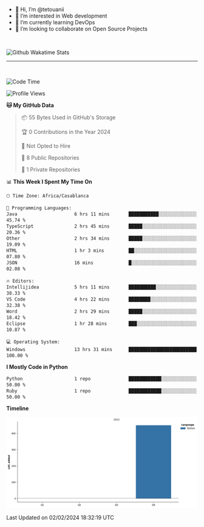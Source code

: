 - 👋 Hi, I’m @tetouanii
- 👀 I’m interested in Web development
- 🌱 I’m currently learning DevOps
- 💞️ I’m looking to collaborate on Open Source Projects

<br/>


![Github Wakatime Stats](https://github-readme-stats.vercel.app/api/wakatime/?username=@walidbosso&layout=compact&&theme=default&link="https://www.github.com/USERNAME/") 

--- 

<br/>


  
<!--START_SECTION:waka-->
![Code Time](http://img.shields.io/badge/Code%20Time-49%20hrs%207%20mins-blue)

![Profile Views](http://img.shields.io/badge/Profile%20Views-1-blue)

**🐱 My GitHub Data** 

> 📦 55 Bytes Used in GitHub's Storage 
 > 
> 🏆 0 Contributions in the Year 2024
 > 
> 🚫 Not Opted to Hire
 > 
> 📜 8 Public Repositories 
 > 
> 🔑 1 Private Repositories 
 > 
📊 **This Week I Spent My Time On** 

```text
🕑︎ Time Zone: Africa/Casablanca

💬 Programming Languages: 
Java                     6 hrs 11 mins       ███████████░░░░░░░░░░░░░░   45.74 % 
TypeScript               2 hrs 45 mins       █████░░░░░░░░░░░░░░░░░░░░   20.36 % 
Other                    2 hrs 34 mins       █████░░░░░░░░░░░░░░░░░░░░   19.09 % 
HTML                     1 hr 3 mins         ██░░░░░░░░░░░░░░░░░░░░░░░   07.80 % 
JSON                     16 mins             █░░░░░░░░░░░░░░░░░░░░░░░░   02.08 % 

🔥 Editors: 
Intellijidea             5 hrs 11 mins       ██████████░░░░░░░░░░░░░░░   38.33 % 
VS Code                  4 hrs 22 mins       ████████░░░░░░░░░░░░░░░░░   32.38 % 
Word                     2 hrs 29 mins       █████░░░░░░░░░░░░░░░░░░░░   18.42 % 
Eclipse                  1 hr 28 mins        ███░░░░░░░░░░░░░░░░░░░░░░   10.87 % 

💻 Operating System: 
Windows                  13 hrs 31 mins      █████████████████████████   100.00 % 
```

**I Mostly Code in Python** 

```text
Python                   1 repo              ████████████░░░░░░░░░░░░░   50.00 % 
Ruby                     1 repo              ████████████░░░░░░░░░░░░░   50.00 % 
```



**Timeline**

![Lines of Code chart](https://raw.githubusercontent.com/tetouanii/tetouanii/main/assets/bar_graph.png)


 Last Updated on 02/02/2024 18:32:19 UTC
<!--END_SECTION:waka-->
